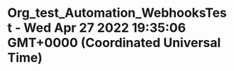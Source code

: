 # Org_test_Automation_WebhooksTest - Wed Apr 27 2022 19:35:06 GMT+0000 (Coordinated Universal Time)
